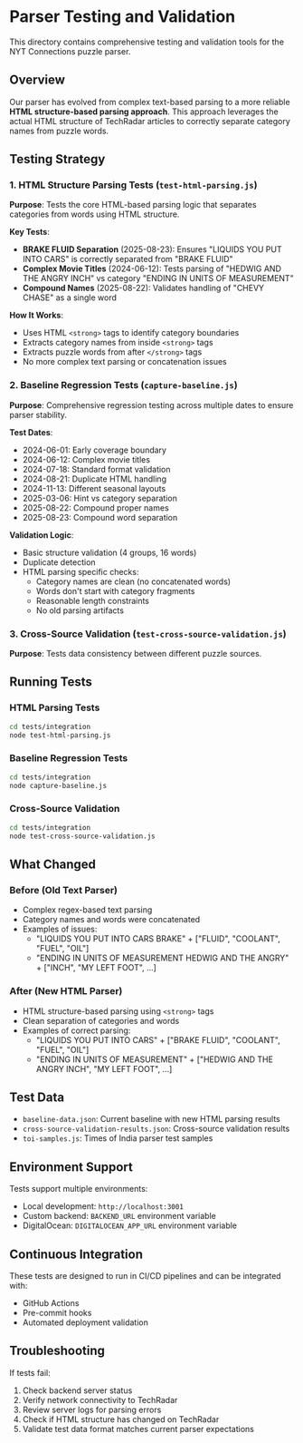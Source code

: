 # Parser Testing and Validation

This directory contains comprehensive testing and validation tools for the NYT Connections puzzle parser.

## Overview

Our parser has evolved from complex text-based parsing to a more reliable **HTML structure-based parsing approach**. This approach leverages the actual HTML structure of TechRadar articles to correctly separate category names from puzzle words.

## Testing Strategy

### 1. HTML Structure Parsing Tests (`test-html-parsing.js`)

**Purpose**: Tests the core HTML-based parsing logic that separates categories from words using HTML structure.

**Key Tests**:
- **BRAKE FLUID Separation** (2025-08-23): Ensures "LIQUIDS YOU PUT INTO CARS" is correctly separated from "BRAKE FLUID"
- **Complex Movie Titles** (2024-06-12): Tests parsing of "HEDWIG AND THE ANGRY INCH" vs category "ENDING IN UNITS OF MEASUREMENT"
- **Compound Names** (2025-08-22): Validates handling of "CHEVY CHASE" as a single word

**How It Works**:
- Uses HTML `<strong>` tags to identify category boundaries
- Extracts category names from inside `<strong>` tags
- Extracts puzzle words from after `</strong>` tags
- No more complex text parsing or concatenation issues

### 2. Baseline Regression Tests (`capture-baseline.js`)

**Purpose**: Comprehensive regression testing across multiple dates to ensure parser stability.

**Test Dates**:
- 2024-06-01: Early coverage boundary
- 2024-06-12: Complex movie titles
- 2024-07-18: Standard format validation
- 2024-08-21: Duplicate HTML handling
- 2024-11-13: Different seasonal layouts
- 2025-03-06: Hint vs category separation
- 2025-08-22: Compound proper names
- 2025-08-23: Compound word separation

**Validation Logic**:
- Basic structure validation (4 groups, 16 words)
- Duplicate detection
- HTML parsing specific checks:
  - Category names are clean (no concatenated words)
  - Words don't start with category fragments
  - Reasonable length constraints
  - No old parsing artifacts

### 3. Cross-Source Validation (`test-cross-source-validation.js`)

**Purpose**: Tests data consistency between different puzzle sources.

## Running Tests

### HTML Parsing Tests
```bash
cd tests/integration
node test-html-parsing.js
```

### Baseline Regression Tests
```bash
cd tests/integration
node capture-baseline.js
```

### Cross-Source Validation
```bash
cd tests/integration
node test-cross-source-validation.js
```

## What Changed

### Before (Old Text Parser)
- Complex regex-based text parsing
- Category names and words were concatenated
- Examples of issues:
  - "LIQUIDS YOU PUT INTO CARS BRAKE" + ["FLUID", "COOLANT", "FUEL", "OIL"]
  - "ENDING IN UNITS OF MEASUREMENT HEDWIG AND THE ANGRY" + ["INCH", "MY LEFT FOOT", ...]

### After (New HTML Parser)
- HTML structure-based parsing using `<strong>` tags
- Clean separation of categories and words
- Examples of correct parsing:
  - "LIQUIDS YOU PUT INTO CARS" + ["BRAKE FLUID", "COOLANT", "FUEL", "OIL"]
  - "ENDING IN UNITS OF MEASUREMENT" + ["HEDWIG AND THE ANGRY INCH", "MY LEFT FOOT", ...]

## Test Data

- `baseline-data.json`: Current baseline with new HTML parsing results
- `cross-source-validation-results.json`: Cross-source validation results
- `toi-samples.js`: Times of India parser test samples

## Environment Support

Tests support multiple environments:
- Local development: `http://localhost:3001`
- Custom backend: `BACKEND_URL` environment variable
- DigitalOcean: `DIGITALOCEAN_APP_URL` environment variable

## Continuous Integration

These tests are designed to run in CI/CD pipelines and can be integrated with:
- GitHub Actions
- Pre-commit hooks
- Automated deployment validation

## Troubleshooting

If tests fail:
1. Check backend server status
2. Verify network connectivity to TechRadar
3. Review server logs for parsing errors
4. Check if HTML structure has changed on TechRadar
5. Validate test data format matches current parser expectations
